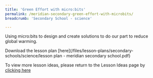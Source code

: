 ```yaml
---
title: 'Green Effort with micro:bits'
permalink: /meridian-secondary-green-effort-with-microbits/
breadcrumb: 'Secondary School - science'

---
```



Using micro:bits to design and create solutions to do our part to reduce global warming.

Download the lesson plan [here](/files/lesson-plans/secondary-schools/science/lesson plan - meridian secondary school.pdf)

To view more lesson ideas, please return to the Lesson Ideas page by [clicking here](/in-schools/digital-maker/lesson-ideas-secondary/)
